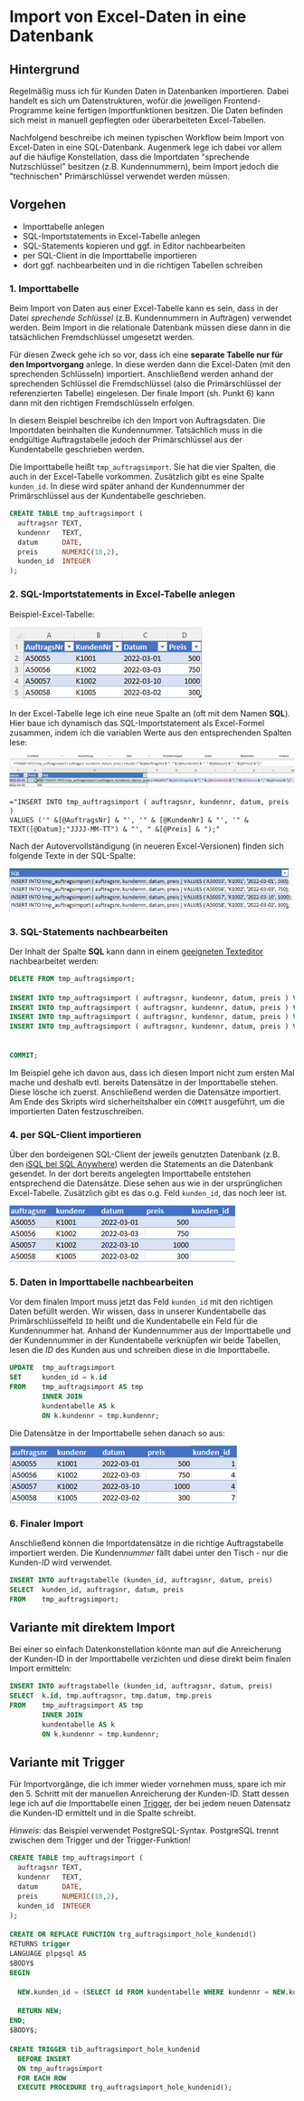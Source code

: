 # Import von Excel-Daten in eine Datenbank

## Hintergrund

Regelmäßig muss ich für Kunden Daten in Datenbanken importieren. Dabei handelt es sich um Datenstrukturen, wofür die jeweiligen Frontend-Programme keine fertigen Importfunktionen besitzen. Die Daten befinden sich meist in manuell gepflegten oder überarbeiteten Excel-Tabellen.

Nachfolgend beschreibe ich meinen typischen Workflow beim Import von Excel-Daten in eine SQL-Datenbank. Augenmerk lege ich dabei vor allem auf die häufige Konstellation, dass die Importdaten "sprechende Nutzschlüssel" besitzen (z.B. Kundennummern), beim Import jedoch die "technischen" Primärschlüssel verwendet werden müssen.

## Vorgehen

- Importtabelle anlegen
- SQL-Importstatements in Excel-Tabelle anlegen
- SQL-Statements kopieren und ggf. in Editor nachbearbeiten
- per SQL-Client in die Importtabelle importieren
- dort ggf. nachbearbeiten und in die richtigen Tabellen schreiben

### 1. Importtabelle

Beim Import von Daten aus einer Excel-Tabelle kann es sein, dass in der Datei *sprechende Schlüssel* (z.B. Kundennummern in Aufträgen) verwendet werden. Beim Import in die relationale Datenbank müssen diese dann in die tatsächlichen Fremdschlüssel umgesetzt werden.

Für diesen Zweck gehe ich so vor, dass ich eine **separate Tabelle nur für den Importvorgang** anlege. In diese werden dann die Excel-Daten (mit den sprechenden Schlüsseln) importiert. Anschließend werden anhand der sprechenden Schlüssel die Fremdschlüssel (also die Primärschlüssel der referenzierten Tabelle) eingelesen. Der finale Import (sh. Punkt 6) kann dann mit den richtigen Fremdschlüsseln erfolgen.

In diesem Beispiel beschreibe ich den Import von Auftragsdaten. Die Importdaten beinhalten die Kundennummer. Tatsächlich muss in die endgültige Auftragstabelle jedoch der Primärschlüssel aus der Kundentabelle geschrieben werden.

Die Importtabelle heißt `tmp_auftragsimport`. Sie hat die vier Spalten, die auch in der Excel-Tabelle vorkommen. Zusätzlich gibt es eine Spalte `kunden_id`. In diese wird später anhand der Kundennummer der Primärschlüssel aus der Kundentabelle geschrieben.

```sql
CREATE TABLE tmp_auftragsimport (
  auftragsnr TEXT,
  kundennr   TEXT,
  datum      DATE,
  preis      NUMERIC(10,2),
  kunden_id  INTEGER
);
```

### 2. SQL-Importstatements in Excel-Tabelle anlegen

Beispiel-Excel-Tabelle:

![Beispiel-Excel-Tabelle](img/2022-03-25-datenbank-import-excel.png)

In der Excel-Tabelle lege ich eine neue Spalte an (oft mit dem Namen **SQL**). Hier baue ich dynamisch das SQL-Importstatement als Excel-Formel zusammen, indem ich die variablen Werte aus den entsprechenden Spalten lese:

![SQL als Excel-Formel](img/2022-03-25-datenbank-import-excel-sql.png)

```
="INSERT INTO tmp_auftragsimport ( auftragsnr, kundennr, datum, preis )
VALUES ('" &[@AuftragsNr] & "', '" & [@KundenNr] & "', '" & TEXT([@Datum];"JJJJ-MM-TT") & "', " &[@Preis] & ");"
```

Nach der Autovervollständigung (in neueren Excel-Versionen) finden sich folgende Texte in der SQL-Spalte:

![SQL-Statements in Excel](img/2022-03-25-datenbank-import-excel-sql-statements.png)


### 3. SQL-Statements nachbearbeiten

Der Inhalt der Spalte **SQL** kann dann in einem [geeigneten Texteditor](/misc/texteditor/) nachbearbeitet werden:

```sql
DELETE FROM tmp_auftragsimport;

INSERT INTO tmp_auftragsimport ( auftragsnr, kundennr, datum, preis ) VALUES ('A50055', 'K1001', '2022-03-01', 500);
INSERT INTO tmp_auftragsimport ( auftragsnr, kundennr, datum, preis ) VALUES ('A50056', 'K1002', '2022-03-03', 750);
INSERT INTO tmp_auftragsimport ( auftragsnr, kundennr, datum, preis ) VALUES ('A50057', 'K1002', '2022-03-10', 1000);
INSERT INTO tmp_auftragsimport ( auftragsnr, kundennr, datum, preis ) VALUES ('A50058', 'K1005', '2022-03-02', 300);


COMMIT;
```

Im Beispiel gehe ich davon aus, dass ich diesen Import nicht zum ersten Mal mache und deshalb evtl. bereits Datensätze in der Importtabelle stehen. Diese lösche ich zuerst. Anschließend werden die Datensätze importiert. Am Ende des Skripts wird sicherheitshalber ein `COMMIT` ausgeführt, um die importierten Daten festzuschreiben.

### 4. per SQL-Client importieren

Über den bordeigenen SQL-Client der jeweils genutzten Datenbank (z.B. den [iSQL bei SQL Anywhere](/sql-anywhere/isql/)) werden die Statements an die Datenbank gesendet. In der dort bereits angelegten Importtabelle entstehen entsprechend die Datensätze. Diese sehen aus wie in der ursprünglichen Excel-Tabelle. Zusätzlich gibt es das o.g. Feld `kunden_id`, das noch leer ist.

![Importtabelle 1](img/2022-03-25-datenbank-import-excel-importtabelle-1.png)

### 5. Daten in Importtabelle nachbearbeiten

Vor dem finalen Import muss jetzt das Feld `kunden_id` mit den richtigen Daten befüllt werden. Wir wissen, dass in unserer Kundentabelle das Primärschlüsselfeld `ID` heißt und die Kundentabelle ein Feld für die Kundennummer hat. Anhand der Kundennummer aus der Importtabelle und der Kundennummer in der Kundentabelle verknüpfen wir beide Tabellen, lesen die *ID* des Kunden aus und schreiben diese in die Importtabelle.

```sql
UPDATE  tmp_auftragsimport
SET     kunden_id = k.id
FROM    tmp_auftragsimport AS tmp
        INNER JOIN
        kundentabelle AS k
        ON k.kundennr = tmp.kundennr;
```

Die Datensätze in der Importtabelle sehen danach so aus:

![Importtabelle 2](img/2022-03-25-datenbank-import-excel-importtabelle-2.png)

### 6. Finaler Import

Anschließend können die Importdatensätze in die richtige Auftragstabelle importiert werden. Die Kunden*nummer* fällt dabei unter den Tisch - nur die Kunden-*ID* wird verwendet.

```sql
INSERT INTO auftragstabelle (kunden_id, auftragsnr, datum, preis)
SELECT  kunden_id, auftragsnr, datum, preis
FROM    tmp_auftragsimport;
```

## Variante mit direktem Import

Bei einer so einfach Datenkonstellation könnte man auf die Anreicherung der Kunden-ID in der Importtabelle verzichten und diese direkt beim finalen Import ermitteln:

```sql
INSERT INTO auftragstabelle (kunden_id, auftragsnr, datum, preis)
SELECT  k.id, tmp.auftragsnr, tmp.datum, tmp.preis
FROM    tmp_auftragsimport AS tmp
        INNER JOIN
        kundentabelle AS k
        ON k.kundennr = tmp.kundennr;
```


## Variante mit Trigger

Für Importvorgänge, die ich immer wieder vornehmen muss, spare ich mir den 5. Schritt mit der manuellen Anreicherung der Kunden-ID. Statt dessen lege ich auf die Importtabelle einen [Trigger](../datenbank-trigger), der bei jedem neuen Datensatz die Kunden-ID ermittelt und in die Spalte schreibt.

*Hinweis*: das Beispiel verwendet PostgreSQL-Syntax. PostgreSQL trennt zwischen dem Trigger und der Trigger-Funktion!

```sql
CREATE TABLE tmp_auftragsimport (
  auftragsnr TEXT,
  kundennr   TEXT,
  datum      DATE,
  preis      NUMERIC(10,2),
  kunden_id  INTEGER
);

CREATE OR REPLACE FUNCTION trg_auftragsimport_hole_kundenid()
RETURNS trigger
LANGUAGE plpgsql AS
$BODY$
BEGIN
  
  NEW.kunden_id = (SELECT id FROM kundentabelle WHERE kundennr = NEW.kundennr);

  RETURN NEW;
END;
$BODY$;

CREATE TRIGGER tib_auftragsimport_hole_kundenid
  BEFORE INSERT
  ON tmp_auftragsimport
  FOR EACH ROW
  EXECUTE PROCEDURE trg_auftragsimport_hole_kundenid();
```
